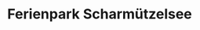 ---
title: "Ferienpark Scharmützelsee"
url: /wendisch-rietz/ferienpark-scharmuetzelsee/
shop: Mieten
---